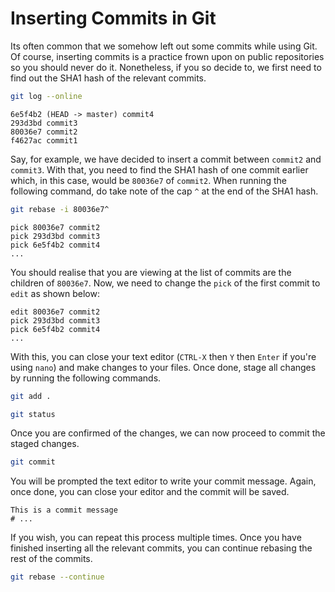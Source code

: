 # Inserting Commits in Git

Its often common that we somehow left out some commits while using Git. Of course, inserting commits is a practice frown upon on public repositories so you should never do it. Nonetheless, if you so decide to, we first need to find out the SHA1 hash of the relevant commits.

```bash
git log --online
```

```text
6e5f4b2 (HEAD -> master) commit4
293d3bd commit3
80036e7 commit2
f4627ac commit1
```

Say, for example, we have decided to insert a commit between `commit2` and `commit3`. With that, you need to find the SHA1 hash of one commit earlier which, in this case, would be `80036e7` of `commit2`. When running the following command, do take note of the cap `^` at the end of the SHA1 hash. 

```bash
git rebase -i 80036e7^
```

```text
pick 80036e7 commit2
pick 293d3bd commit3
pick 6e5f4b2 commit4
...
```

You should realise that you are viewing at the list of commits are the children of `80036e7`. Now, we need to change the `pick` of the first commit to `edit` as shown below:

```text
edit 80036e7 commit2
pick 293d3bd commit3
pick 6e5f4b2 commit4
...
```

With this, you can close your text editor \(`CTRL-X` then `Y` then `Enter` if you're using `nano`\) and make changes to your files. Once done, stage all changes by running the following commands.

```bash
git add .
```

```bash
git status
```

Once you are confirmed of the changes, we can now proceed to commit the staged changes.

```bash
git commit
```

You will be prompted the text editor to write your commit message. Again, once done, you can close your editor and the commit will be saved.

```text
This is a commit message
# ...
```

If you wish, you can repeat this process multiple times. Once you have finished inserting all the relevant commits, you can continue rebasing the rest of the commits.

```bash
git rebase --continue
```



